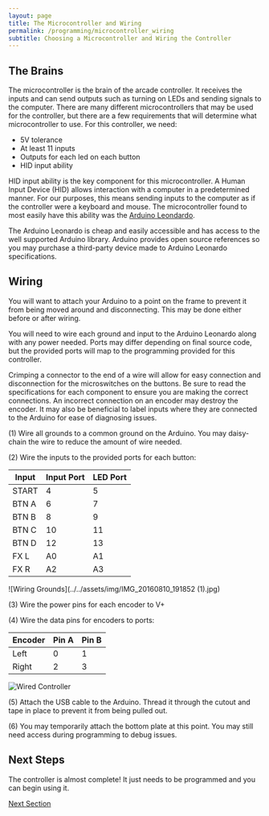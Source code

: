 ```yaml
---
layout: page
title: The Microcontroller and Wiring
permalink: /programming/microcontroller_wiring
subtitle: Choosing a Microcontroller and Wiring the Controller
---
```


## The Brains

The microcontroller is the brain of the arcade controller. It receives the inputs
and can send outputs such as turning on LEDs and sending signals to the computer.
There are many different microcontrollers that may be used for the controller, but
there are a few requirements that will determine what microcontroller to use.
For this controller, we need:

  - 5V tolerance
  - At least 11 inputs
  - Outputs for each led on each button
  - HID input ability

HID input ability is the key component for this microcontroller. A Human Input
Device (HID) allows interaction with a computer in a predetermined manner. For our
purposes, this means sending inputs to the computer as if the controller were
a keyboard and mouse. The microcontroller found to most easily have this ability
was the [Arduino Leondardo](https://www.arduino.cc/en/Main/ArduinoBoardLeonardo).

The Arduino Leonardo is cheap and easily accessible and has access to the well
supported Arduino library. Arduino provides open source references so you may purchase
a third-party device made to Arduino Leonardo specifications.

## Wiring

You will want to attach your Arduino to a point on the frame to prevent it from
being moved around and disconnecting. This may be done either before or after wiring.

You will need to wire each ground and input to the Arduino Leonardo along with
any power needed. Ports may differ depending on final source code, but the
provided ports will map to the programming provided for this controller.

Crimping a connector to the end of a wire will allow for easy connection and disconnection
for the microswitches on the buttons. Be sure to read the specifications for each
component to ensure you are making the correct connections. An incorrect connection
on an encoder may destroy the encoder. It may also be beneficial to label
inputs where they are connected to the Arduino for ease of diagnosing issues.

(1) Wire all grounds to a common ground on the Arduino. You may daisy-chain the wire
to reduce the amount of wire needed.

(2) Wire the inputs to the provided ports for each button:

|Input |  Input Port | LED Port|
|------|-------------|---------|
|START |  4          | 5       |
|BTN A |  6          | 7       |
|BTN B |  8          | 9       |
|BTN C |  10         | 11      |
|BTN D |  12         | 13      |
|FX L  |  A0         | A1      |
|FX R  |  A2         | A3      |

![Wiring Grounds](../../assets/img/IMG_20160810_191852 (1).jpg)

(3) Wire the power pins for each encoder to V+

(4) Wire the data pins for encoders to ports:

|Encoder | Pin A | Pin B|
|--------|-------|------|
|Left    | 0     | 1    |
|Right   | 2     | 3    |

![Wired Controller](../../assets/img/IMG_20161204_191332.jpg)

(5) Attach the USB cable to the Arduino. Thread it through the cutout and tape in
place to prevent it from being pulled out.

(6) You may temporarily attach the bottom plate at this point. You may still need
access during programming to debug issues.

## Next Steps

The controller is almost complete! It just needs to be programmed and you can
begin using it.

[Next Section](/programming/code)

[comment]: <> (958 Words)
